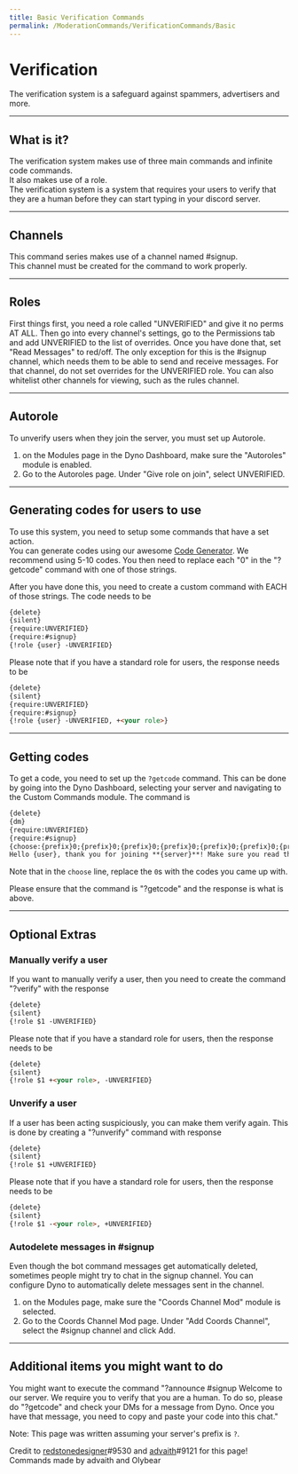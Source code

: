```yaml
---
title: Basic Verification Commands
permalink: /ModerationCommands/VerificationCommands/Basic
---
```


# Verification

The verification system is a safeguard against spammers, advertisers and more.

---

## What is it?
The verification system makes use of three main commands and infinite code commands.  
It also makes use of a role.  
The verification system is a system that requires your users to verify that they are a human before they can start typing in your discord server.

---

## Channels
This command series makes use of a channel named #signup.  
This channel must be created for the command to work properly.

---

## Roles
First things first, you need a role called "UNVERIFIED" and give it no perms AT ALL.
Then go into every channel's settings, go to the Permissions tab and add UNVERIFIED to the list of overrides.
Once you have done that, set "Read Messages" to red/off.
The only exception for this is the #signup channel, which needs them to be able to send and receive messages.  For that channel, do not set overrides for the UNVERIFIED role.
You can also whitelist other channels for viewing, such as the rules channel.

---

## Autorole
To unverify users when they join the server, you must set up Autorole.
1. on the Modules page in the Dyno Dashboard, make sure the "Autoroles" module is enabled.
2. Go to the Autoroles page. Under "Give role on join", select UNVERIFIED.

---

## Generating codes for users to use

To use this system, you need to setup some commands that have a set action.  
You can generate codes using our awesome [Code Generator](https://dynocc.tk/CodeGenerator).  We recommend using 5-10 codes.
You then need to replace each "0" in the "?getcode" command with one of those strings.

After you have done this, you need to create a custom command with EACH of those strings.
The code needs to be
```md
{delete}
{silent}
{require:UNVERIFIED}
{require:#signup}
{!role {user} -UNVERIFIED}
```

Please note that if you have a standard role for users, the response needs to be
```md
{delete}
{silent}
{require:UNVERIFIED}
{require:#signup}
{!role {user} -UNVERIFIED, +<your role>}
```

---

## Getting codes
To get a code, you need to set up the `?getcode` command.  This can be done by going into the Dyno Dashboard, selecting your server and navigating to the Custom Commands module.
The command is 
```md
{delete}
{dm}
{require:UNVERIFIED}
{require:#signup}
{choose:{prefix}0;{prefix}0;{prefix}0;{prefix}0;{prefix}0;{prefix}0;{prefix}0}
Hello {user}, thank you for joining **{server}**! Make sure you read the requirements before using your code!  **Your code: `{choice}`** Make sure you use the code `{choice}` in #signup!
```
Note that in the `choose` line, replace the `0`s with the codes you came up with.

Please ensure that the command is "?getcode" and the response is what is above.

---

## Optional Extras

### Manually verify a user

If you want to manually verify a user, then you need to create the command "?verify" with the response 
```md
{delete}
{silent}
{!role $1 -UNVERIFIED}
```
Please note that if you have a standard role for users, then the response needs to be 
```md
{delete}
{silent}
{!role $1 +<your role>, -UNVERIFIED}
```

### Unverify a user

If a user has been acting suspiciously, you can make them verify again.
This is done by creating a "?unverify" command with response 
```md
{delete}
{silent}
{!role $1 +UNVERIFIED}
```
Please note that if you have a standard role for users, then the response needs to be 
```md
{delete}
{silent}
{!role $1 -<your role>, +UNVERIFIED}
```

### Autodelete messages in #signup
Even though the bot command messages get automatically deleted, sometimes people might try to chat in the signup channel. You can configure Dyno to automatically delete messages sent in the channel.

1. on the Modules page, make sure the "Coords Channel Mod" module is selected.
2. Go to the Coords Channel Mod page. Under "Add Coords Channel", select the #signup channel and click Add.


---

## Additional items you might want to do

You might want to execute the command "?announce #signup Welcome to our server.  We require you to verify that you are a human.  To do so, please do "?getcode" and check your DMs for a message from Dyno.  Once you have that message, you need to copy and paste your code into this chat."

Note: This page was written assuming your server's prefix is `?`.

Credit to [redstonedesigner](https://github.com/redstonedesigner)#9530 and [advaith](https://github.com/advaith1)#9121 for this page! Commands made by advaith and Olybear
